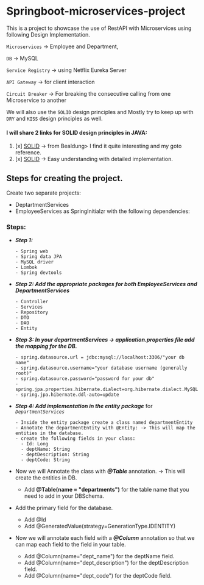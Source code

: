 # Springboot-microservices-project
This is a project to showcase the use of RestAPI with Microservices using following Design Implementation.

 `Microservices` -> Employee and Department,

 `DB` -> MySQL

 `Service Registry` -> using Netflix Eureka Server

 `API Gateway`  -> for client interaction

 `Circuit Breaker` -> For breaking the consecutive calling from one Microservice to another

We will also use the `SOLID` design principles and Mostly try to keep up with `DRY` and `KISS` design principles as well.

#### I will share 2 links for SOLID design principles in JAVA:

1. [x] [SOLID](https://www.baeldung.com/solid-principles) -> from Bealdung> I find it quite interesting and my goto reference.
2. [x] [SOLID](https://www.educative.io/answers/what-are-the-solid-principles-in-java) -> Easy understanding with detailed implementation. 


## Steps for creating the project.

Create two separate projects: 
-   DeptartmentServices  
-   EmployeeServices 
as SpringInitialzr with the following dependencies:

### Steps: ###


- _**Step 1:**_  

      - Spring web
      - Spring data JPA
      - MySQL driver
      - Lombok
      - Spring devtools


- _**Step 2: Add the appropriate packages for both _EmployeeServices and DepartmentServices_**_ 
   
      - Controller
      - Services
      - Repository
      - DTO
      - DAO
      - Entity


- _**Step 3: In your departmentServices -> application.properties file add the mapping for the DB.**_
  
      - spring.datasource.url = jdbc:mysql://localhost:3306/"your db name"
      - spring.datasource.username="your database username (generally root)"
      - spring.datasource.password="password for your db"
      - spring.jpa.properties.hibernate.dialect=org.hibernate.dialect.MySQL8Dialect 
      - spring.jpa.hibernate.ddl-auto=update
  
    
- **_Step 4: Add implementation in the entity package_** for _`DepartmentServices`_
   
      - Inside the entity package create a class named departmentEntity 
      - Annotate the departmentEntity with @Entity: -> This will map the entities in the database. 
      - create the following fields in your class:
        - Id: Long
        - deptName: String
        - deptDescription: String
        - deptCode: String
 
- Now we will Annotate the class with _**@Table**_ annotation. -> This will create the entities in DB. 
  - Add **@Table(name = "departments")** for the table name that you need to add in your DBSchema.


- Add the primary field for the database.
  - Add @Id
  - Add @GeneratedValue(strategy=GenerationType.IDENTITY)


- Now we will annotate each field with a **_@Column_** annotation so that we can map each field to the field in your table. 
  - Add @Column(name="dept_name") for the deptName field.
  - Add @Column(name="dept_description") for the deptDescription field.
  - Add @Column(name="dept_code") for the deptCode field.

